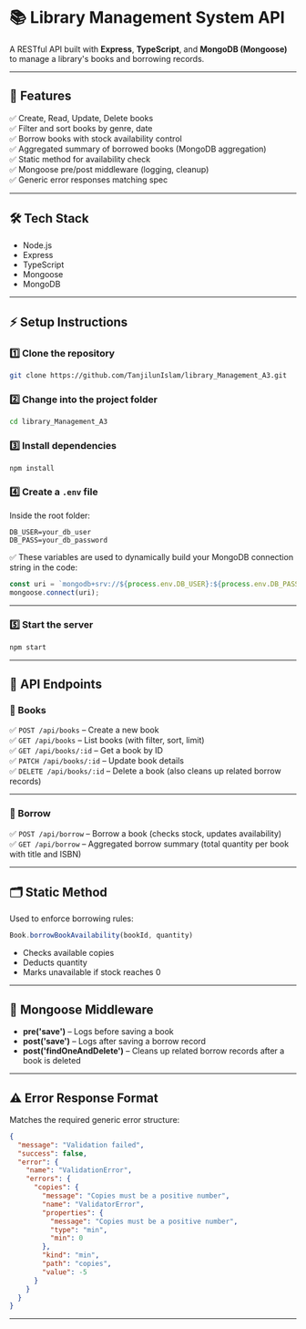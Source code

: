 
# 📚 Library Management System API

A RESTful API built with **Express**, **TypeScript**, and **MongoDB (Mongoose)** to manage a library's books and borrowing records.

---

## 🚀 Features

✅ Create, Read, Update, Delete books  
✅ Filter and sort books by genre, date  
✅ Borrow books with stock availability control  
✅ Aggregated summary of borrowed books (MongoDB aggregation)  
✅ Static method for availability check  
✅ Mongoose pre/post middleware (logging, cleanup)  
✅ Generic error responses matching spec

---

## 🛠️ Tech Stack

- Node.js
- Express
- TypeScript
- Mongoose
- MongoDB

---

## ⚡ Setup Instructions

### 1️⃣ Clone the repository

```bash
git clone https://github.com/TanjilunIslam/library_Management_A3.git
```

### 2️⃣ Change into the project folder

```bash
cd library_Management_A3
```

### 3️⃣ Install dependencies

```bash
npm install
```

### 4️⃣ Create a `.env` file

Inside the root folder:

```env
DB_USER=your_db_user
DB_PASS=your_db_password
```

✅ These variables are used to dynamically build your MongoDB connection string in the code:

```ts
const uri = `mongodb+srv://${process.env.DB_USER}:${process.env.DB_PASS}@cluster.mongodb.net/?retryWrites=true&w=majority`;
mongoose.connect(uri);
```

---

### 5️⃣ Start the server

```bash
npm start
```

---

## 📌 API Endpoints

### 📘 Books

✅ `POST /api/books` – Create a new book  
✅ `GET /api/books` – List books (with filter, sort, limit)  
✅ `GET /api/books/:id` – Get a book by ID  
✅ `PATCH /api/books/:id` – Update book details  
✅ `DELETE /api/books/:id` – Delete a book (also cleans up related borrow records)

---

### 📖 Borrow

✅ `POST /api/borrow` – Borrow a book (checks stock, updates availability)  
✅ `GET /api/borrow` – Aggregated borrow summary (total quantity per book with title and ISBN)

---

## 🗂️ Static Method

Used to enforce borrowing rules:

```ts
Book.borrowBookAvailability(bookId, quantity)
```
- Checks available copies
- Deducts quantity
- Marks unavailable if stock reaches 0

---

## 🔄 Mongoose Middleware

- **pre('save')** – Logs before saving a book  
- **post('save')** – Logs after saving a borrow record  
- **post('findOneAndDelete')** – Cleans up related borrow records after a book is deleted

---

## ⚠️ Error Response Format

Matches the required generic error structure:

```json
{
  "message": "Validation failed",
  "success": false,
  "error": {
    "name": "ValidationError",
    "errors": {
      "copies": {
        "message": "Copies must be a positive number",
        "name": "ValidatorError",
        "properties": {
          "message": "Copies must be a positive number",
          "type": "min",
          "min": 0
        },
        "kind": "min",
        "path": "copies",
        "value": -5
      }
    }
  }
}
```

---
